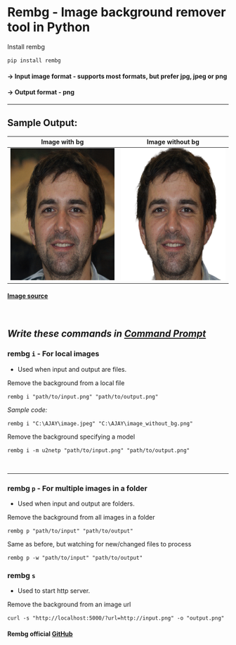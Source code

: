 # Rembg - Image background remover tool in Python

Install rembg

    pip install rembg

#### → Input image format - supports most formats, but prefer jpg, jpeg or png
#### → Output format - png

---

## Sample Output:

| Image with bg        | Image without bg       |
| :-------------: |:-------------:|
| <img src="image.jpeg" title = "Image with bg" width = "300" height="300">      | <img src="image_without_bg.jpeg" title = "Image without bg" width = "300" height="300"> |

#### [Image source](https://thispersondoesnotexist.com/) 

<br>

## _Write these commands in [Command Prompt](https://www.google.com/search?q=Windows+Command+Prompt&rlz=1C1CHBF_enIN998IN998&sourceid=chrome&ie=UTF-8)_

### rembg `i` - For local images

* Used when input and output are files.

Remove the background from a local file

    rembg i "path/to/input.png" "path/to/output.png"

_Sample code:_

    rembg i "C:\AJAY\image.jpeg" "C:\AJAY\image_without_bg.png"


Remove the background specifying a model

    rembg i -m u2netp "path/to/input.png" "path/to/output.png"

<!--

Remove the background returning only the mask

```
rembg i -om path/to/input.png path/to/output.png
```

Remove the background applying an alpha matting

```
rembg i -a path/to/input.png path/to/output.png
```
-->

<br>

---

### rembg `p` - For multiple images in a folder

* Used when input and output are folders.

Remove the background from all images in a folder

    rembg p "path/to/input" "path/to/output"


Same as before, but watching for new/changed files to process

    rembg p -w "path/to/input" "path/to/output"


### rembg `s`

* Used to start http server.

Remove the background from an image url

    curl -s "http://localhost:5000/?url=http://input.png" -o "output.png"



#### Rembg official [GitHub](https://github.com/danielgatis/rembg)